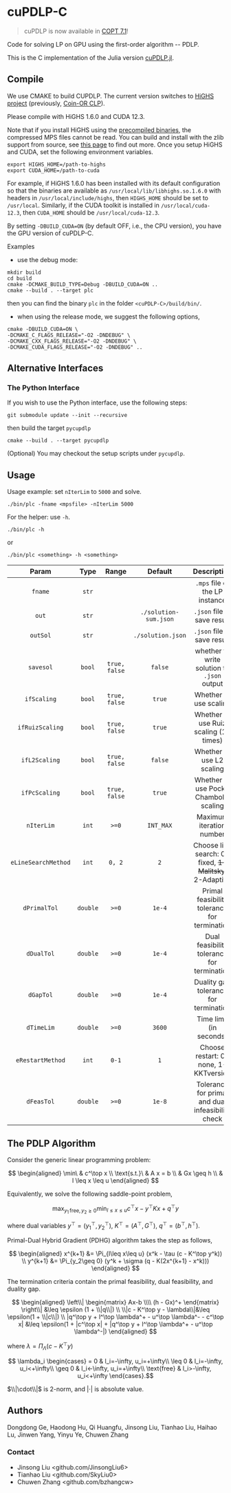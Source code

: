 # cuPDLP-C

> cuPDLP is now available in [COPT 7.1](https://shanshu.ai/copt)!

Code for solving LP on GPU using the first-order algorithm -- PDLP. 

This is the C implementation of the Julia version [cuPDLP.jl](https://github.com/jinwen-yang/cuPDLP.jl).

## Compile
<!-- We use CMAKE to build CUPDLP. The current version is built on the [Coin-OR CLP project](https://github.com/coin-or/Clp). Please install the dependencies therein. -->

We use CMAKE to build CUPDLP. The current version switches to [HiGHS project](https://highs.dev) (previously, [Coin-OR CLP](https://github.com/coin-or/Clp)).

Please compile with HiGHS 1.6.0 and CUDA 12.3.

Note that if you install HiGHS using the [precompiled binaries](https://github.com/JuliaBinaryWrappers/HiGHS_jll.jl/releases), the compressed MPS files cannot be read.
You can build and install with the zlib support from source, see [this page](https://ergo-code.github.io/HiGHS/dev/interfaces/cpp/link/) to find out more.
Once you setup HiGHS and CUDA, set the following environment variables.

```shell
export HIGHS_HOME=/path-to-highs
export CUDA_HOME=/path-to-cuda
```

For example, if HiGHS 1.6.0 has been installed with its default configuration so that the binaries are available as `/usr/local/lib/libhighs.so.1.6.0` with headers in `/usr/local/include/highs`, then `HIGHS_HOME` should be set to `/usr/local`.
Similarly, if the CUDA toolkit is installed in `/usr/local/cuda-12.3`, then `CUDA_HOME` should be `/usr/local/cuda-12.3`.

By setting `-DBUILD_CUDA=ON` (by default OFF, i.e., the CPU version), you have the GPU version of cuPDLP-C.

Examples

- use the debug mode:

```shell
mkdir build
cd build
cmake -DCMAKE_BUILD_TYPE=Debug -DBUILD_CUDA=ON ..
cmake --build . --target plc
```

then you can find the binary `plc` in the folder `<cuPDLP-C>/build/bin/`.

- when using the release mode, we suggest the following options,

```
cmake -DBUILD_CUDA=ON \
-DCMAKE_C_FLAGS_RELEASE="-O2 -DNDEBUG" \
-DCMAKE_CXX_FLAGS_RELEASE="-O2 -DNDEBUG" \
-DCMAKE_CUDA_FLAGS_RELEASE="-O2 -DNDEBUG" ..
```  

## Alternative Interfaces
### The Python Interface
If you wish to use the Python interface, use the following steps:
```
git submodule update --init --recursive
```
then build the target `pycupdlp`
```
cmake --build . --target pycupdlp 
```

(Optional) You may checkout the setup scripts under `pycupdlp`.

## Usage

Usage example: set `nIterLim` to `5000` and solve.

```shell
./bin/plc -fname <mpsfile> -nIterLim 5000
```

For the helper: use `-h`.
```shell
./bin/plc -h
```
or
```shell
./bin/plc <something> -h <something>
```

| Param | Type | Range | Default | Description |
|:---:|:---:|:---:|:---:|:---:|
|`fname`|`str`|` `|` `|`.mps` file of the LP instance|
|`out`|`str`|` `|`./solution-sum.json`|`.json` file to save result|
|`outSol`|`str`|` `|`./solution.json`|`.json` file to save result|
|`savesol`|`bool`|`true, false`|`false`|whether to write solution to `.json` output|
|`ifScaling`|`bool`|`true, false`|`true`|Whether to use scaling|
|`ifRuizScaling`|`bool`|`true, false`|`true`|Whether to use Ruiz scaling (10 times)|
|`ifL2Scaling`|`bool`|`true, false`|`false`|Whether to use L2 scaling|
|`ifPcScaling`|`bool`|`true, false`|`true`|Whether to use Pock-Chambolle scaling|
|`nIterLim`|`int`|`>=0`|`INT_MAX`|Maximum iteration number|
|`eLineSearchMethod`|`int`|`0, 2`|`2`|Choose line search: 0-fixed, ~~1-Malitsky~~, 2-Adaptive|
|`dPrimalTol`|`double`|`>=0`|`1e-4`|Primal feasibility tolerance for termination|
|`dDualTol`|`double`|`>=0`|`1e-4`|Dual feasibility tolerance for termination|
|`dGapTol`|`double`|`>=0`|`1e-4`|Duality gap tolerance for termination|
|`dTimeLim`|`double`|`>=0`|`3600`|Time limit (in seconds)|
|`eRestartMethod`|`int`|`0-1`|`1`|Choose restart: 0-none, 1-KKTversion|
|`dFeasTol`|`double`|`>=0`|`1e-8`|Tolerance for primal and dual infeasibility check|

<!-- |`-ifPre`|`bool`|`true, false`|`false`|Whether to use HiGHS presolver (and thus postsolver)| -->
<!-- |`dScalingLimit`|`double`|`>0`|`1`|Maybe to control scaling magnitude| -->
<!-- |`iScalingMethod`|`int`|`0-5`|`0`|Which scaling to use: 0-Column, 1-Row, 2-Col&Row, 3-Ruiz, 4-Col&Row&Obj, 5-Ruiz| -->
<!-- |``|``|``|``|| -->





## The PDLP Algorithm

Consider the generic linear programming problem:

$$
\begin{aligned}
\min\ & c^\top x \\
\text{s.t.}\ & A x = b \\
& Gx \geq h \\
& l \leq x \leq u
\end{aligned}
$$

Equivalently, we solve the following saddle-point problem,

$$
\max_{y_1\,\text{free}, y_2\geq 0}\min_{l\leq x\leq u}c^\top x - y^\top Kx + q^\top y
$$

where dual variables $y^\top=(y_1^\top, y_2^\top)$, $K^\top = (A^\top, G^\top)$, $q^\top=(b^\top, h^\top)$.

Primal-Dual Hybrid Gradient (PDHG) algorithm takes the step as follows,

$$
\begin{aligned}
x^{k+1} &= \Pi_{l\leq x\leq u} (x^k - \tau (c - K^\top y^k)) \\
y^{k+1} &= \Pi_{y_2\geq 0} (y^k + \sigma (q - K(2x^{k+1} - x^k)))
\end{aligned}
$$

The termination criteria contain the primal feasibility, dual feasibility, and duality gap.

$$
\begin{aligned}
\left\\| \begin{matrix} Ax-b \\\\ (h - Gx)^+ \end{matrix} \right\\| &\leq \epsilon (1 + \\|q\\|) \\
\\|c - K^\top y - \lambda\\|&\leq \epsilon(1 + \\|c\\|) \\
|q^\top y + l^\top \lambda^+ - u^\top \lambda^- - c^\top x| &\leq \epsilon(1 + |c^\top x| + |q^\top y + l^\top \lambda^+ - u^\top \lambda^-|)
\end{aligned}
$$

where $\lambda = \Pi_\Lambda(c - K^\top y)$

$$
\lambda_i \begin{cases} = 0 & l_i=-\infty, u_i=+\infty\\
\leq 0 & l_i=-\infty, u_i<+\infty\\
\geq 0 & l_i<-\infty, u_i=+\infty\\
\text{free} & l_i>-\infty, u_i<+\infty  \end{cases}.$$

$\\|\cdot\\|$ is 2-norm, and $|\cdot|$ is absolute value.

## Authors

Dongdong Ge, Haodong Hu, Qi Huangfu, Jinsong Liu, Tianhao Liu, Haihao Lu, Jinwen Yang, Yinyu Ye, Chuwen Zhang

### Contact
- Jinsong Liu  <github.com/JinsongLiu6>
- Tianhao Liu  <github.com/SkyLiu0>
- Chuwen Zhang <github.com/bzhangcw>
